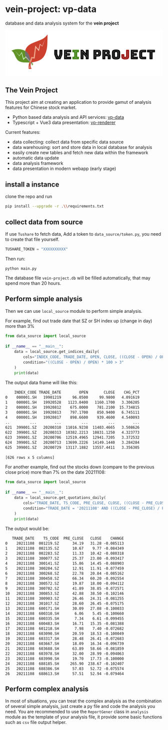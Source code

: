 # vein-project: vp-data
database and data analysis system for the **vein project**

![title logo](./logo/title_logo.jpg)

## The Vein Project

This project aim at creating an application to provide gamut of analysis features for Chinese stock market.

- Python based data analysis and API services: [vp-data](https://github.com/vein-project-team/vp-data)
- Typescript + Vue3 data presentation: [vp-renderer](https://github.com/vein-project-team/vp-renderer)

Current features:

- data collecting: collect data from specific data source
- data warehousing: sort and store data in local database for analysis
- easily create new tables and fetch new data within the framework
- automatic data update
- data analysis framework
- data presentation in modern webapp (early stage)

## install a instance

clone the repo and run

```bash
pip install --upgrade -r .\\requirements.txt
```

## collect data from source

If use `Tushare` to fetch data, Add a token to `data_source/token.py`, you need to create that file yourself. 

```python
TUSHARE_TOKEN = "XXXXXXXXXX"
```

Then run:

```
python main.py
```

The database file `vein-project.db` will be filled automatically, that may spend more than 20 hours.

## Perform simple analysis

Then we can use `local_source` module to perform simple analysis.

For example, find out trade date that SZ or SH index up (change in day) more than 3%

```python
from data_source import local_source

if __name__ == "__main__":
    data = local_source.get_indices_daily(
        cols="INDEX_CODE, TRADE_DATE, OPEN, CLOSE, ((CLOSE - OPEN) / OPEN) * 100 AS CHG_PCT",
        condition="((CLOSE - OPEN) / OPEN) * 100 > 3"
    )
    print(data)
```

The output data frame will like this:

```
    INDEX_CODE TRADE_DATE        OPEN       CLOSE    CHG_PCT
0    000001.SH   19901219     96.0500     99.9800   4.091619
1    000001.SH   19920528   1123.0400   1160.1700   3.306205
2    000001.SH   19920812    675.0000    781.2100  15.734815
3    000001.SH   19920813    797.1700    850.9400   6.745111
4    000001.SH   19920817    898.6600    939.4600   4.540093
..         ...        ...         ...         ...        ...
621  399001.SZ   20200310  11016.9238  11403.4665   3.508626
622  399001.SZ   20200313  10382.2213  10831.1250   4.323773
623  399001.SZ   20200706  12519.4965  12941.7205   3.372532
624  399001.SZ   20200713  13699.2226  14149.1440   3.284284
625  399001.SZ   20200729  13117.1882  13557.4411   3.356305

[626 rows x 5 columns]
```



For another example, find out the stocks down (compare to the previous close price) more than 7% on the date 20211108:

```python
from data_source import local_source

if __name__ == "__main__":
    data = local_source.get_quotations_daily(
        cols="TRADE_DATE, TS_CODE, PRE_CLOSE, CLOSE, ((CLOSE - PRE_CLOSE) / PRE_CLOSE) AS CHANGE",
        condition="TRADE_DATE = '20211108' AND ((CLOSE - PRE_CLOSE) / PRE_CLOSE) < -0.07"
    )
    print(data)
```

The output would be:

```
   TRADE_DATE    TS_CODE  PRE_CLOSE   CLOSE    CHANGE
0    20211108  001219.SZ      34.19   31.28 -0.085113
1    20211108  002135.SZ      10.67    9.77 -0.084349
2    20211108  002283.SZ      11.33   10.42 -0.080318
3    20211108  300077.SZ      25.37   23.00 -0.093417
4    20211108  300141.SZ      15.86   14.45 -0.088903
5    20211108  300204.SZ      12.91   11.91 -0.077459
6    20211108  300268.SZ      22.78   20.84 -0.085162
7    20211108  300458.SZ      66.34   60.20 -0.092554
8    20211108  300572.SZ      19.87   18.00 -0.094112
9    20211108  300702.SZ      41.89   38.85 -0.072571
10   20211108  300853.SZ      42.88   38.50 -0.102146
11   20211108  300903.SZ      26.46   24.31 -0.081255
12   20211108  301017.SZ      28.60   26.45 -0.075175
13   20211108  600171.SH      30.09   27.08 -0.100033
14   20211108  600310.SH       6.06    5.45 -0.100660
15   20211108  600335.SH       7.34    6.61 -0.099455
16   20211108  600483.SH      16.71   15.35 -0.081388
17   20211108  601218.SH       7.98    7.40 -0.072682
18   20211108  603090.SH      20.59   18.53 -0.100049
19   20211108  603317.SH      28.48   26.41 -0.072683
20   20211108  603667.SH      18.09   16.34 -0.096739
21   20211108  603688.SH      63.89   58.66 -0.081859
22   20211108  603978.SH      32.00   28.99 -0.094063
23   20211108  603990.SH      19.70   17.73 -0.100000
24   20211108  688185.SH     265.90  238.67 -0.102407
25   20211108  688386.SH      57.03   52.72 -0.075574
26   20211108  688613.SH      57.51   52.94 -0.079464
```

## Perform complex analysis

In most of situations, you can treat the complex analysis as the combination of several simple analysis, just create a py file and code the analysis you need. You are recommended to use the `ReportGener` class in `analysis` module as the template of your analysis file, it provide some basic functions such as `csv` file output helper. 
